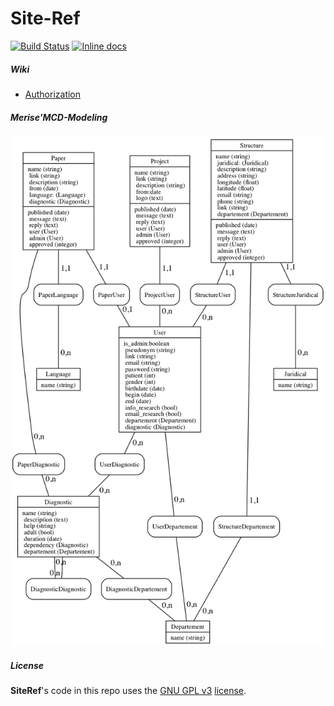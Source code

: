 # Site-Ref

[![Build Status](https://travis-ci.org/adjivas/site-ref.svg?branch=master&style=flat-square)](https://travis-ci.org/adjivas/site-ref)
[![Inline docs](http://inch-ci.org/github/adjivas/site-ref.svg?branch=master&style=shields)](http://inch-ci.org/github/adjivas/site-ref)

##### Wiki
* [Authorization](https://github.com/adjivas/site-ref/wiki/Authorization)

##### Merise'MCD-Modeling
![Screen Shot](https://raw.githubusercontent.com/adjivas/site-ref/notes/mcd.png)

##### License
**SiteRef**'s code in this repo uses the [GNU GPL v3](http://www.gnu.org/licenses/gpl-3.0.html) [license](LICENSE).

